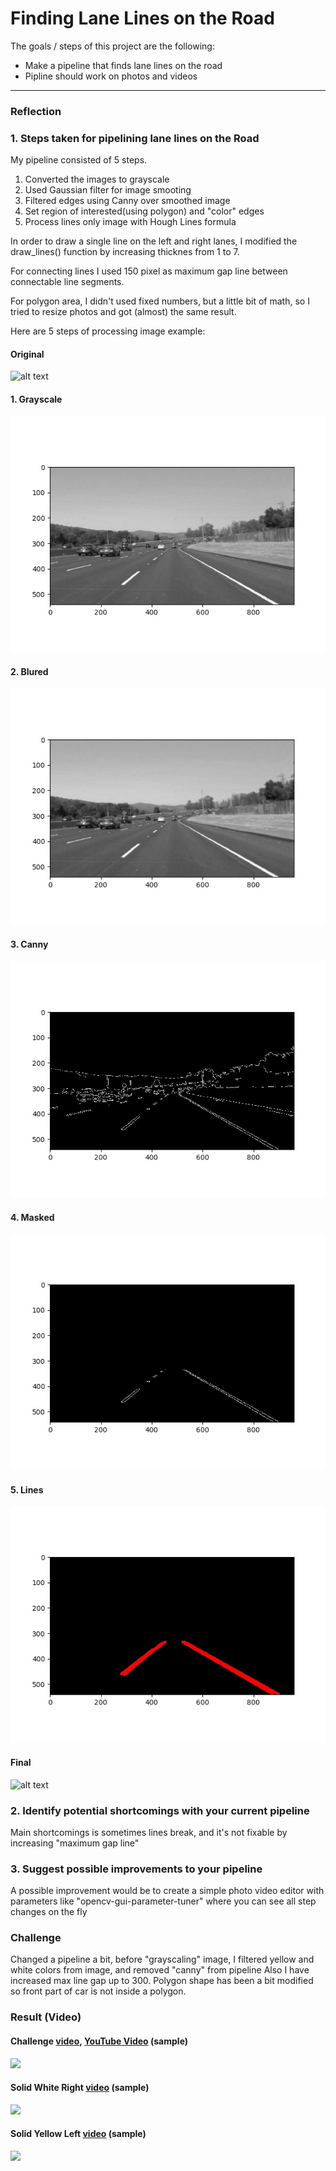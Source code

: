 # **Finding Lane Lines on the Road** 

The goals / steps of this project are the following:
* Make a pipeline that finds lane lines on the road
* Pipline should work on photos and videos


[//]: # (Image References)

[image]: ./test_images/solidWhiteCurve.jpg "Original image"
[image1]: ./steps/gray_solidWhiteCurve.jpg "Grayscale"
[image2]: ./steps/blur_gray_solidWhiteCurve.jpg "Blured"
[image3]: ./steps/edges_solidWhiteCurve.jpg "Canny"
[image4]: ./steps/masked_edges_solidWhiteCurve.jpg "Masked"
[image5]: ./steps/lines_solidWhiteCurve.jpg "Lines"
[final]: ./test_images_output/result_solidWhiteCurve.jpg "Final"

---

### Reflection

### 1. Steps taken for pipelining lane lines on the Road

My pipeline consisted of 5 steps.
1. Converted the images to grayscale
2. Used Gaussian filter for image smooting
3. Filtered edges using Canny over smoothed image
4. Set region of interested(using polygon) and "color" edges
5. Process lines only image with Hough Lines formula

In order to draw a single line on the left and right lanes, I modified the draw_lines() function by increasing thicknes from 1 to 7.

For connecting lines I used 150 pixel as maximum gap line between connectable line segments.

For polygon area, I didn't used fixed numbers, but a little bit of math, so I tried to resize photos and got (almost) the same result.

Here are 5 steps of processing image example: 

#### Original
![alt text][image]

#### 1. Grayscale
![alt text][image1]

#### 2. Blured
![alt text][image2]

#### 3. Canny
![alt text][image3]

#### 4. Masked
![alt text][image4]

#### 5. Lines
![alt text][image5]

#### Final
![alt text][final]

### 2. Identify potential shortcomings with your current pipeline

Main shortcomings is sometimes lines break, and it's not fixable by increasing "maximum gap line"

### 3. Suggest possible improvements to your pipeline

A possible improvement would be to create a simple photo video editor with parameters like "opencv-gui-parameter-tuner" where you can see all step changes on the fly

### Challenge

Changed a pipeline a bit, before "grayscaling" image, I filtered yellow and white colors from image, and removed "canny" from pipeline
Also I have increased max line gap up to 300.
Polygon shape has been a bit modified so front part of car is not inside a polygon.

### Result (Video)

#### Challenge [video](https://github.com/Horki/CarND-LaneLines-P1/blob/master/test_videos_output/challenge.mp4), [YouTube Video](https://youtu.be/DK-ZuadfIY0) (sample)
<img src="samples/challenge.gif"/>

#### Solid White Right [video](https://github.com/Horki/CarND-LaneLines-P1/blob/master/test_videos_output/solidWhiteRight.mp4) (sample)
<img src="samples/solidWhiteRight.gif"/>

#### Solid Yellow Left [video](https://github.com/Horki/CarND-LaneLines-P1/blob/master/test_videos_output/solidYellowLeft.mp4) (sample)
<img src="samples/solidYellowLeft.gif"/>
